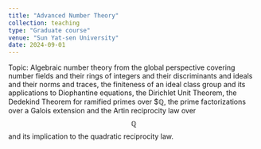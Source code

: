 ```yaml
---
title: "Advanced Number Theory"
collection: teaching
type: "Graduate course"
venue: "Sun Yat-sen University"
date: 2024-09-01
---
```


Topic: Algebraic number theory from the global perspective covering number fields and their rings of integers and their discriminants and ideals and their norms and traces, the finiteness of an ideal class group and its applications to Diophantine equations, the Dirichlet Unit Theorem, the Dedekind Theorem for ramified primes over $$\mathbb{Q}$, the prime factorizations over a Galois extension and the Artin reciprocity law over $$\mathbb{Q}$$ and its implication to the quadratic reciprocity law.

